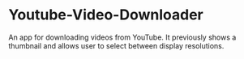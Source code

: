 # Youtube-Video-Downloader
An app for downloading videos from YouTube. It previously shows a thumbnail and allows user to select between display resolutions. 
